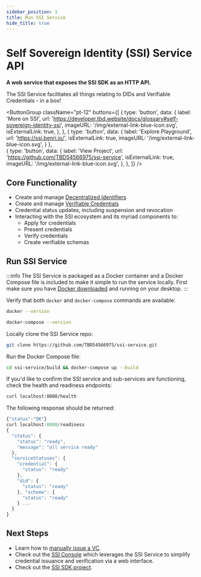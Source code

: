 ```yaml
---
sidebar_position: 1
title: Run SSI Service
hide_title: true
---
```


# Self Sovereign Identity (SSI) Service API

**A web service that exposes the SSI SDK as an HTTP API.**

The SSI Service facilitates all things relating to DIDs and Verifiable Credentials - in a box!

<ButtonGroup
  className="pt-12"
  buttons={[
    {
      type: 'button',
      data: {
        label: 'More on SSI',
        url: 'https://developer.tbd.website/docs/glossary#self-sovereign-identity-ssi',
        imageURL: '/img/external-link-blue-icon.svg',
        isExternalLink: true,
      },
    },
    {
      type: 'button',
      data: {
        label: 'Explore Playground',
        url: 'https://ssi.benri.io/',
        isExternalLink: true,
        imageURL: '/img/external-link-blue-icon.svg',
      }
    },    
    {
      type: 'button',
      data: {
        label: 'View Project',
        url: 'https://github.com/TBD54566975/ssi-service',
        isExternalLink: true,
        imageURL: '/img/external-link-blue-icon.svg',
      },
    },
  ]}
/>

<Divider type="slash" />

## Core Functionality
- Create and manage [Decentralized Identifiers](https://developer.tbd.website/docs/web5/learn/decentralized-identifiers)
- Create and manage [Verifiable Credentials](https://www.w3.org/TR/vc-data-model/)
- Credential status updates, including suspension and revocation
- Interacting with the SSI ecosystem and its myriad components to:
  - Apply for credentials
  - Present credentials
  - Verify credentials
  - Create verifiable schemas

<Divider type="slash" />

## Run SSI Service

:::info
The SSI Service is packaged as a Docker container and a Docker Compose file is included to make it simple to run the service locally. First make sure you have [Docker downloaded](https://www.docker.com/products/docker-desktop/) and running on your desktop.
:::

Verify that both `docker` and `docker-compose` commands are available:
```bash
docker --version

docker-compose --version
```

Locally clone the SSI Service repo:
```bash
git clone https://github.com/TBD54566975/ssi-service.git
```

Run the Docker Compose file:
```bash
cd ssi-service/build && docker-compose up --build
```

If you'd like to confirm the SSI service and sub-services are functioning, check the health and readiness endpoints:

```bash
curl localhost:8080/health
```

The following response should be returned:

```js
{"status":"OK"}
curl localhost:8080/readiness
{ 
  "status": { 
    "status": "ready",
    "message": "all service ready"
  },
  "serviceStatuses": {
    "credential": { 
      "status": "ready" 
    },
    "did": { 
      "status": "ready"
    }, "schema": {
      "status": "ready"
    } ...
  }
}
```

<Divider type="slash" />

## Next Steps

- Learn how to [manually issue a VC](/blog/issue-verifiable-credential-manually/).
- Check out the [SSI Console](ssi-console) which leverages the SSI Service to simplify credential issuance and verification via a web interface.
- Check out the [SSI SDK project](https://github.com/TBD54566975/ssi-sdk).
